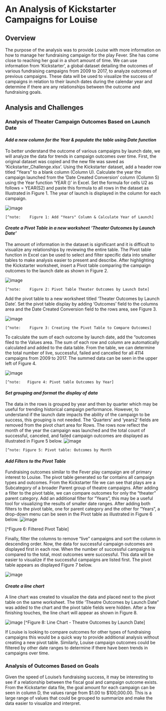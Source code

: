 # **An Analysis of Kickstarter Campaigns for Louise**

## **Overview**
The purpose of the analysis was to provide Louise with more information on how to manage her fundraising campaign for the play Fever.  She has come close to reaching her goal in a short amount of time.  We can use information from ‘Kickstarter’, a global dataset detailing the outcomes of various fundraising campaigns from 2009 to 2017, to analyze outcomes of previous campaigns.  These data will be used to visualize the success of campaigns in relation to their launch dates during the calendar year and determine if there are any relationships between the outcome and fundraising goals.  
## **Analysis and Challenges**
###  **Analysis of Theater Campaign Outcomes Based on Launch Date**

####   *Add a new column for the Year & populate the table using Date function*
To better understand the outcome of various campaigns by launch date, we will analyze the data for trends in campaign outcomes over time.  First, the original dataset was copied and the new file was saved as ‘Kickstarter_Challenge.xlsx’.  Using the Kickstarter dataset, add a header row titled “Years” to a blank column (Column U).  Calculate the year the campaign launched from the ‘Date Created Conversion’ column (Column S) using the Year function ‘YEAR ()’ in Excel. Set the formula for cells U2 as follows = YEAR(S2) and paste this formula to all rows in the dataset as Illustrated in Figure 1. The year of launch is displayed in the column for each campaign. 

![image](https://user-images.githubusercontent.com/94234511/143689735-a4c2200b-4bb4-47cc-a871-b61e05f0ef51.png)

    [^note:    Figure 1: Add "Years" Column & Calculate Year of Launch]
####   *Create a Pivot Table in a new worksheet ‘Theater Outcomes by Launch Date’* 
The amount of information in the dataset is significant and it is difficult to visualize any relationships by reviewing the entire table.   The Pivot table function in Excel can be used to select and filter specific data into smaller tables to make analysis easier to present and describe.  After highlighting the Kickstarter worksheet, insert a Pivot table comparing the campaign outcomes to the launch date as shown in Figure 2. 

![image](https://user-images.githubusercontent.com/94234511/143689995-ddb987e4-aa05-48be-b6f2-f5bc7e279695.png)

    [^note:    Figure 2: Pivot Table Theater Outcomes by Launch Date]
    
Add the pivot table to a new worksheet titled ‘Theater Outcomes by Launch Date’.  Set the pivot table display by adding  ‘Outcomes’ field to the columns area and the Date Created Conversion field to the rows area, see Figure 3.

![image](https://user-images.githubusercontent.com/94234511/143690080-80870193-e626-4bbe-8407-85a806673697.png)

    [^note:    Figure 3: Creating the Pivot Table to Compare Outcomes]
    
To calculate the sum of each outcome by launch date, add the “outcomes filed to the Values area.  The sum of each row and column are automatically calculated and added to the data table.   From the table, we can determine the total number of live, successful, failed and cancelled for all 4114 campaigns from 2009 to 2017.   The summed data can be seen in the upper left of Figure 4.

![image](https://user-images.githubusercontent.com/94234511/143690120-581b411c-42f0-4726-a9dd-e167f83c10cc.png)

    [^note:   Figure 4: Pivot table Outcomes by Year]
    
####  *Set grouping and format the display of data* 
The data in the rows is grouped by year and then by quarter which may be useful for trending historical campaign performance.  However, to understand if the launch date impacts the ability of the campaign to be success, this grouping is not needed.  The ‘Quarters’ and ‘years2’ fields are removed from the pivot chart area for Rows.   The rows now reflect the month of the year the campaign was launched and the total count of successful, canceled, and failed campaign outcomes are displayed as illustrated in Figure 5 below.
![image](https://user-images.githubusercontent.com/94234511/143690560-50a6b364-653a-4986-90d3-c72a17c7e75b.png)

    [^note: Figure 5: Pivot table: Outcomes by Month
####   *Add Filters to the Pivot Table*
Fundraising outcomes similar to the Fever play campaign are of primary interest to Louise.  The pivot table generated so far contains all campaign types and outcomes.  From the Kickstarter file we can see that plays are a Subcategory of a broader Parent group of theatre campaigns.  After adding a filter to the pivot table, we can compare outcomes for only the “theater” parent category.  Add an additional filter for “Years”, this may be a useful tool for visualizing the results of smaller date ranges.  After adding both filters to the pivot table,  one for parent category and the other for “Years”, a drop-down menu can be seen in the Pivot table as illustrated in Figure 6 below. 
![image](https://user-images.githubusercontent.com/94234511/143690612-d7ae44dd-be5a-4fe4-a8dd-358f4b040d80.png)

   [^Figure 6: Filtered Pivot Table]
   
Finally, filter the columns to remove “live” campaigns and sort the column in descending order.  Now, the data for successful campaign outcomes are displayed first in each row.  When the number of successful campaigns is compared to the total, most outcomes were successful. This data will be easier to visualize if the successful campaigns are listed first. The pivot table appears as displayed Figure 7 below. 

![image](https://user-images.githubusercontent.com/94234511/143690653-f4fecb7f-1683-4d73-9182-5934d6216eaf.png)

####   *Create a line chart*
A line chart was created to visualize the data and placed next to the pivot table on the same worksheet. The title ‘Theatre Outcomes by Launch Date” was added to the chart and the pivot table fields were hidden.  After a few finishing touches, the line chart will appear as shown in Figure 8. 

![image](https://user-images.githubusercontent.com/94234511/143690686-5682ff5e-bc9b-49ce-8f35-15ab32f556fb.png)
    [^Figure 8: Line Chart - Theatre Outcomes by Launch Date]
    
If Louise is looking to compare outcomes for other types of fundraising campaigns this would be a quick way to provide additional analysis without creating a new pivot table.  Similarly, Louise campaign outcomes could be filtered by other date ranges to determine if there have been trends in campaigns over time.  
###   **Analysis of Outcomes Based on Goals**
Given the speed of Louise’s fundraising success, it may be interesting to see if a relationship between the fiscal goal and campaign outcome exists.  From the Kickstarter data file, the goal amount for each campaign can be seen in column D, the values range from $1.00 to $100,000.00.  This is a large range of values that could be grouped to summarize and make the data easier to visualize and interpret.  
